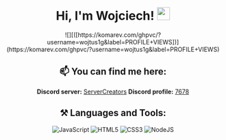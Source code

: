 <div align="center">
<h1>Hi, I'm Wojciech! <img width="30px" src="https://raw.githubusercontent.com/iampavangandhi/iampavangandhi/master/gifs/Hi.gif"></h1>
![][([https://komarev.com/ghpvc/?username=wojtus1g&label=PROFILE+VIEWS])](https://komarev.com/ghpvc/?username=wojtus1g&label=PROFILE+VIEWS)


<h2>📫 You can find me here:</h2>

  <b>Discord server:</b> <a href="discord.gg/servercreators">ServerCreators</a>
  <b>Discord profile:</b> <a href="https://discord.com/channels/@me/329082766677377024">7678</a>

<h2>⚒ Languages and Tools:</h2>

![JavaScript](https://img.shields.io/badge/-JavaScript-black?style=flat&logo=javascript) 
![HTML5](https://img.shields.io/badge/-HTML-black?style=flat&logo=HTML5) 
![CSS3](https://img.shields.io/badge/-CSS-black?style=flat&logo=CSS3)
![NodeJS](https://img.shields.io/badge/-NodeJS-black?style=flat&logo=Node.js)

